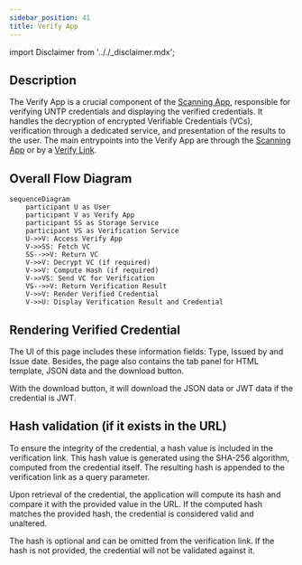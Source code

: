 ```yaml
---
sidebar_position: 41
title: Verify App
---
```


import Disclaimer from '.././\_disclaimer.mdx';

<Disclaimer />

## Description

The Verify App is a crucial component of the [Scanning App](/docs/mock-apps/scanning-app), responsible for verifying UNTP credentials and displaying the verified credentials. It handles the decryption of encrypted Verifiable Credentials (VCs), verification through a dedicated service, and presentation of the results to the user. The main entrypoints into the Verify App are through the [Scanning App](/docs/mock-apps/scanning-app) or by a [Verify Link](/docs/mock-apps/common/verify-link).

## Overall Flow Diagram

```mermaid
sequenceDiagram
    participant U as User
    participant V as Verify App
    participant SS as Storage Service
    participant VS as Verification Service
    U->>V: Access Verify App
    V->>SS: Fetch VC
    SS-->>V: Return VC
    V->>V: Decrypt VC (if required)
    V->>V: Compute Hash (if required)
    V->>VS: Send VC for Verification
    VS-->>V: Return Verification Result
    V->>V: Render Verified Credential
    V->>U: Display Verification Result and Credential
```

## Rendering Verified Credential

The UI of this page includes these information fields: Type, Issued by and Issue date. Besides, the page also contains the tab panel for HTML template, JSON data and the download button.

With the download button, it will download the JSON data or JWT data if the credential is JWT.

## Hash validation (if it exists in the URL)

To ensure the integrity of the credential, a hash value is included in the verification link. This hash value is generated using the SHA-256 algorithm, computed from the credential itself. The resulting hash is appended to the verification link as a query parameter.

Upon retrieval of the credential, the application will compute its hash and compare it with the provided value in the URL. If the computed hash matches the provided hash, the credential is considered valid and unaltered.

The hash is optional and can be omitted from the verification link. If the hash is not provided, the credential will not be validated against it.
